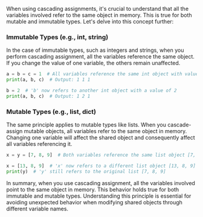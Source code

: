 When using cascading assignments, it's crucial to understand that all the variables involved refer to the same object in memory. This is true for both mutable and immutable types. Let's delve into this concept further:

### Immutable Types (e.g., int, string)

In the case of immutable types, such as integers and strings, when you perform cascading assignment, all the variables reference the same object. If you change the value of one variable, the others remain unaffected.

```python
a = b = c = 1  # All variables reference the same int object with value 1
print(a, b, c)  # Output: 1 1 1

b = 2  # 'b' now refers to another int object with a value of 2
print(a, b, c)  # Output: 1 2 1
```

### Mutable Types (e.g., list, dict)

The same principle applies to mutable types like lists. When you cascade-assign mutable objects, all variables refer to the same object in memory. Changing one variable will affect the shared object and consequently affect all variables referencing it.

```python
x = y = [7, 8, 9]  # Both variables reference the same list object [7, 8, 9]

x = [13, 8, 9]  # 'x' now refers to a different list object [13, 8, 9]
print(y)  # 'y' still refers to the original list [7, 8, 9]
```

In summary, when you use cascading assignment, all the variables involved point to the same object in memory. This behavior holds true for both immutable and mutable types. Understanding this principle is essential for avoiding unexpected behavior when modifying shared objects through different variable names.